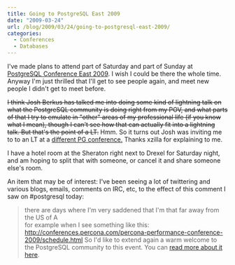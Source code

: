 ```yaml
---
title: Going to PostgreSQL East 2009
date: "2009-03-24"
url: /blog/2009/03/24/going-to-postgresql-east-2009/
categories:
  - Conferences
  - Databases
---
```

I've made plans to attend part of Saturday and part of Sunday at [PostgreSQL Conference East 2009][1]. I wish I could be there the whole time. Anyway I'm just thrilled that I'll get to see people again, and meet new people I didn't get to meet before.

<del datetime="2009-03-25T20:41:26+00:00">I think Josh Berkus has talked me into doing some kind of lightning talk on what the PostgreSQL community is doing right from my POV, and what parts of that I try to emulate in "other" areas of my professional life (if you know what I mean), though I can't see how that can actually fit into a lightning talk. But that's the point of a LT.</del> Hmm. So it turns out Josh was inviting me to to an LT at a [different PG conference.][2] Thanks xzilla for explaining to me.

I have a hotel room at the Sheraton right next to Drexel for Saturday night, and am hoping to split that with someone, or cancel it and share someone else's room.

An item that may be of interest: I've been seeing a lot of twittering and various blogs, emails, comments on IRC, etc, to the effect of this comment I saw on #postgresql today:

> there are days where I'm very saddened that I'm that far away from the US of A   
> for example when I see something like this: <http://conferences.percona.com/percona-performance-conference-2009/schedule.html>
So I'd like to extend again a warm welcome to the PostgreSQL community to this event. You can [read more about it here][3].

 [1]: http://www.postgresqlconference.org/2009/east/
 [2]: http://www.pgcon.org/2009/
 [3]: /blog/2009/02/21/an-invitation-to-postgresql-community-members/

